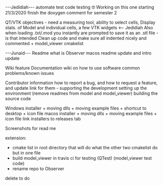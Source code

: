 ---Jedidiah---
automate test code testing :nerd_face: Working on this one starting 21/3/2020
finish the doxygen comment for semester 2

QT/VTK objectives - need a measuring tool, ability to select cells, Display stats. of Model and individual cells, a few VTK widgets  <-- Jedidiah
Also when loading .txt/.mod you instantly are prompted to save it as an .stl file - is that intended
Clean up code and make sure all indented nicely and commented + model_viewer cmakelist



---Junaid---
Readme what is Observer
macos readme update and intro update

Wiki
  feature Documentation
    wiki on how to use software
    common problems/known issues

  Contributor information
    how to report a bug, and how to request a feature, and update link for them - supporting the development
    setting up the environment (remove readmes from model and model_viewer)
    building the source code

Windows installer + moving dlls + moving example files + shortcut to desktop + icon file
macos installer + moving dlls + moving example files + icon file
link installers to releases tab

Screenshots for read me



extension:
- cmake list in root directory that will do what the other two cmakelist do but in one file
- build model_viewer in travis ci for testing (QTest) (model_viewer test code)
- rename repo to Observer

delete to do
